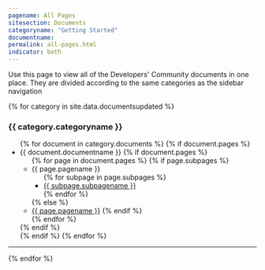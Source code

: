 ```yaml
---
pagename: All Pages
sitesection: Documents
categoryname: "Getting Started"
documentname:
permalink: all-pages.html
indicator: both
---
```


Use this page to view all of the Developers' Community documents in one place. They are divided according to the same categories as the sidebar navigation

<div class="alldocumentscontainer">
  {% for category in site.data.documentsupdated  %}
  <span class="alldocumentscategoryname listheader"><h3>{{ category.categoryname }}</h3>
  <ul class="alldocumentscategory">
    {% for document in category.documents %}
    {% if document.pages %}
    <li class="alldocumentstitle listheader"><span class="alldocumentsdocumentname">{{ document.documentname }}</span>
      {% if document.pages %}
      <ul class="alldocumentspagelist">
        {% for page in document.pages %}
        {% if page.subpages %}
          <li class="alldocumentspage listheader">{{ page.pagename }}
              <ul class="alldocumentssubpageslist">
                {% for subpage in page.subpages %}
                <li class="alldocumentssubpage">
                 <a  onclick="linkclick(event,this)" href="/{{ document.documentname | append: '/' | append: page.pagename | append: '/' |append: subpage.subpagename | slugify }}.html">{{ subpage.subpagename }}</a>
               </li>
                {% endfor %}
               </ul>
               {% else %}
               <li class="alldocumentspage">
                 <a  onclick="linkclick(event, this)"   href="/{{ document.documentname | append: '/' | append: page.pagename | slugify }}.html">{{ page.pagename }}</a>
              {% endif %}
              </li>
            {% endfor %}
           </ul>
          {% endif %}
        </li>
        {% endif %}
      {% endfor %}
    </ul>
  </span>
  <hr class="alldocumentshr">
  {% endfor %}
</div>

